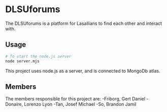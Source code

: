 # DLSUforums

The DLSUforums is a platform for Lasallians to find each other and interact with. 

## Usage

```python
# To start the node.js server
node server.mjs
```
This project uses node.js as a server, and is connected to MongoDb atlas.

## Members

The members responsible for this project are:
-Friborg, Gert Daniel
-Donaire, Lorenzo Lyon
-Tan, Josef Michael
-So, Brandon Jamil
